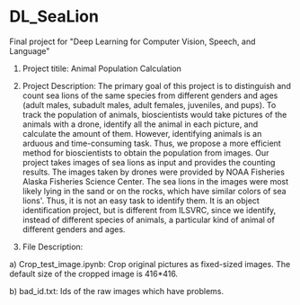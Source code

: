 # DL_SeaLion
Final project for "Deep Learning for Computer Vision, Speech, and Language"
1. Project titile: Animal Population Calculation

2. Project Description: 
The primary goal of this project is to distinguish and count sea lions of the same species from different genders and ages (adult males, subadult males, adult females, juveniles, and pups). To track the population of animals, bioscientists would take pictures of the animals with a drone, identify all the animal in each picture, and calculate the amount of them. However, identifying animals is an arduous and time-consuming task. Thus, we propose a more efficient method for bioscientists to obtain the population from images. 
Our project takes images of sea lions as input and provides the counting results. The images taken by drones were provided by NOAA Fisheries Alaska Fisheries Science Center. The sea lions in the images were most likely lying in the sand or on the rocks, which have similar colors of sea lions'. Thus, it is not an easy task to identify them. It is an object identification project, but is different from ILSVRC, since we identify, instead of different species of animals, a particular kind of animal of different genders and ages.

3. File Description:

a) Crop_test_image.ipynb: Crop original pictures as fixed-sized images. The default size of the cropped image is 416*416.

b) bad_id.txt: Ids of the raw images which have problems.
